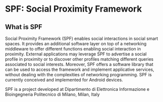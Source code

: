 # SPF: Social Proximity Framework #

## What is SPF ##
Social Proximity Framework (SPF) enables social interactions in social smart spaces. It provides an additional software layer on top of a networking middleware to offer different functions enabling social interaction in proximity. External applications may leverage SPF to advertise a social profile in proximity or to discover other profiles matching different queries associated to social interests. Moreover, SPF offers a software library that can be used to access the framework and implement applicative services, without dealing with the complexities of networking programming. SPF is currently conceived and implemented for Android devices. 

SPF is a project developed at 
Dipartimento di Elettronica Informazione e Bioingegneria
Politecnico di Milano, Milan, Italy
